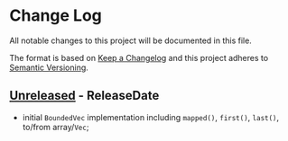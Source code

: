 # Change Log
All notable changes to this project will be documented in this file.

The format is based on [Keep a Changelog](http://keepachangelog.com/)
and this project adheres to [Semantic Versioning](http://semver.org/).

<!-- next-header -->
## [Unreleased] - ReleaseDate

- initial `BoundedVec` implementation including `mapped()`, `first()`, `last()`, to/from array/`Vec`;

<!-- next-url -->
[Unreleased]: https://github.com/ergoplatform/bounded-vec/compare/v0.0.0...HEAD

